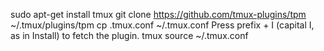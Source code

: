 sudo apt-get install tmux
git clone https://github.com/tmux-plugins/tpm ~/.tmux/plugins/tpm
cp .tmux.conf ~/.tmux.conf
Press prefix + I (capital I, as in Install) to fetch the plugin.
tmux source ~/.tmux.conf
